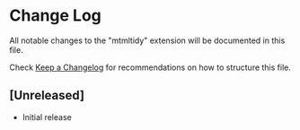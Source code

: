 # Change Log

All notable changes to the "mtmltidy" extension will be documented in this file.

Check [Keep a Changelog](http://keepachangelog.com/) for recommendations on how to structure this file.

## [Unreleased]

- Initial release